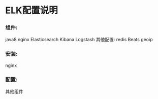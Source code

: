 # ELK配置说明

### 组件:
java8
nginx
Elasticsearch
Kibana
Logstash
其他配置:
redis
Beats
geoip

### 安装:
nginx

### 配置:
其他组件